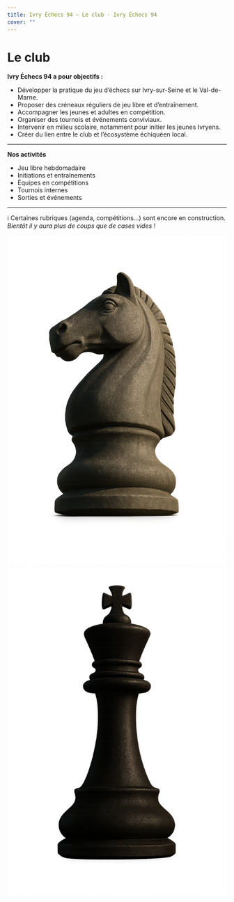 ```yaml
---
title: Ivry Échecs 94 — Le club · Ivry Échecs 94
cover: ""
---
```


# Le club

<div class="club-grid">
  <div class="club-main">

**Ivry Échecs 94 a pour objectifs :**

- Développer la pratique du jeu d’échecs sur Ivry-sur-Seine et le Val-de-Marne.  
- Proposer des créneaux réguliers de jeu libre et d’entraînement.  
- Accompagner les jeunes et adultes en compétition.  
- Organiser des tournois et événements conviviaux.  
- Intervenir en milieu scolaire, notamment pour initier les jeunes Ivryens.  
- Créer du lien entre le club et l’écosystème échiquéen local.  

---

**Nos activités**

- Jeu libre hebdomadaire  
- Initiations et entraînements  
- Équipes en compétitions  
- Tournois internes  
- Sorties et événements  

---

ℹ️ Certaines rubriques (agenda, compétitions…) sont encore en construction.  
*Bientôt il y aura plus de coups que de cases vides !*

  </div>

  <div class="club-aside">
    <img src="/assets/uploads/cavalier-sombrer.png" alt="Cavalier sombre" />
    <img src="/assets/uploads/roi-sombre.png" alt="Roi sombre" />
  </div>
</div>
